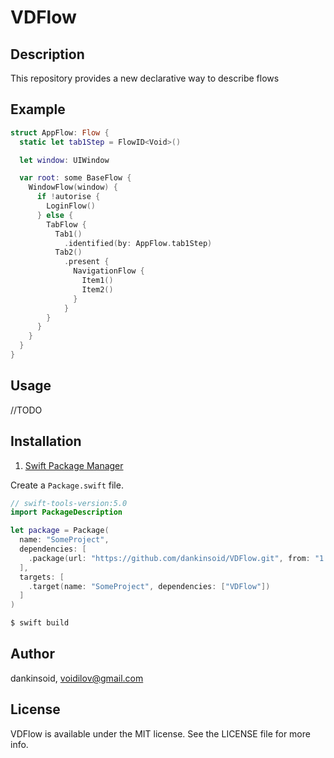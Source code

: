 # VDFlow

## Description
This repository provides a new declarative way to describe flows
## Example
```swift
struct AppFlow: Flow {
  static let tab1Step = FlowID<Void>()

  let window: UIWindow

  var root: some BaseFlow {
    WindowFlow(window) {
      if !autorise {
        LoginFlow()
      } else {
        TabFlow {
          Tab1()
            .identified(by: AppFlow.tab1Step)
          Tab2()
            .present {
              NavigationFlow {
                Item1()
                Item2()
              }
            }
        }
      }
    }
  }
}
```
## Usage
//TODO
## Installation

1. [Swift Package Manager](https://github.com/apple/swift-package-manager)

Create a `Package.swift` file.
```swift
// swift-tools-version:5.0
import PackageDescription

let package = Package(
  name: "SomeProject",
  dependencies: [
    .package(url: "https://github.com/dankinsoid/VDFlow.git", from: "1.0.28")
  ],
  targets: [
    .target(name: "SomeProject", dependencies: ["VDFlow"])
  ]
)
```
```ruby
$ swift build
```

## Author

dankinsoid, voidilov@gmail.com

## License

VDFlow is available under the MIT license. See the LICENSE file for more info.
